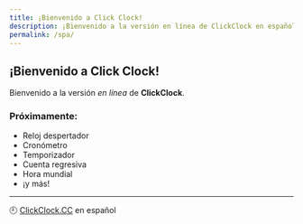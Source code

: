```yaml
---
title: ¡Bienvenido a Click Clock!
description: ¡Bienvenido a la versión en línea de ClickClock en español!
permalink: /spa/
---
```


## ¡Bienvenido a Click Clock!

Bienvenido a la versión *en línea* de **ClickClock**.

### Próximamente:

- Reloj despertador
- Cronómetro
- Temporizador
- Cuenta regresiva
- Hora mundial
- ¡y más!

---

🕘 [ClickClock.CC](https://ww.clickclock.cc/) en español
